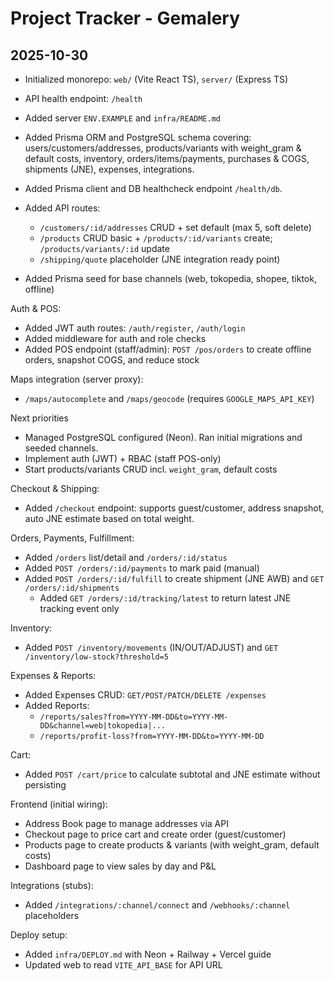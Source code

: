 # Project Tracker - Gemalery

## 2025-10-30
- Initialized monorepo: `web/` (Vite React TS), `server/` (Express TS)
- API health endpoint: `/health`
- Added server `ENV.EXAMPLE` and `infra/README.md`

- Added Prisma ORM and PostgreSQL schema covering: users/customers/addresses, products/variants with weight_gram & default costs, inventory, orders/items/payments, purchases & COGS, shipments (JNE), expenses, integrations.
- Added Prisma client and DB healthcheck endpoint `/health/db`.
- Added API routes:
  - `/customers/:id/addresses` CRUD + set default (max 5, soft delete)
  - `/products` CRUD basic + `/products/:id/variants` create; `/products/variants/:id` update
  - `/shipping/quote` placeholder (JNE integration ready point)
- Added Prisma seed for base channels (web, tokopedia, shopee, tiktok, offline)

Auth & POS:
- Added JWT auth routes: `/auth/register`, `/auth/login`
- Added middleware for auth and role checks
- Added POS endpoint (staff/admin): `POST /pos/orders` to create offline orders, snapshot COGS, and reduce stock

Maps integration (server proxy):
- `/maps/autocomplete` and `/maps/geocode` (requires `GOOGLE_MAPS_API_KEY`)

Next priorities
- Managed PostgreSQL configured (Neon). Ran initial migrations and seeded channels.
- Implement auth (JWT) + RBAC (staff POS-only)
- Start products/variants CRUD incl. `weight_gram`, default costs

Checkout & Shipping:
- Added `/checkout` endpoint: supports guest/customer, address snapshot, auto JNE estimate based on total weight.

Orders, Payments, Fulfillment:
- Added `/orders` list/detail and `/orders/:id/status`
- Added `POST /orders/:id/payments` to mark paid (manual)
- Added `POST /orders/:id/fulfill` to create shipment (JNE AWB) and `GET /orders/:id/shipments`
  - Added `GET /orders/:id/tracking/latest` to return latest JNE tracking event only

Inventory:
- Added `POST /inventory/movements` (IN/OUT/ADJUST) and `GET /inventory/low-stock?threshold=5`

Expenses & Reports:
- Added Expenses CRUD: `GET/POST/PATCH/DELETE /expenses`
- Added Reports:
  - `/reports/sales?from=YYYY-MM-DD&to=YYYY-MM-DD&channel=web|tokopedia|...`
  - `/reports/profit-loss?from=YYYY-MM-DD&to=YYYY-MM-DD`

Cart:
- Added `POST /cart/price` to calculate subtotal and JNE estimate without persisting

Frontend (initial wiring):
- Address Book page to manage addresses via API
- Checkout page to price cart and create order (guest/customer)
 - Products page to create products & variants (with weight_gram, default costs)
 - Dashboard page to view sales by day and P&L

Integrations (stubs):
- Added `/integrations/:channel/connect` and `/webhooks/:channel` placeholders

Deploy setup:
- Added `infra/DEPLOY.md` with Neon + Railway + Vercel guide
- Updated web to read `VITE_API_BASE` for API URL

